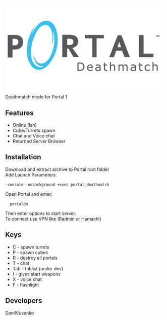 <img src="logo.png" width="500px" aligin=center><br>
Deathmatch mode for Portal 1

## Features
- Online (lan)
- Cube/Turrets spawn
- Chat and Voice chat
- Returned Server Browser

## Installation
Download and extract archive to Portal root folder<br>
Add Launch Parameters:
```Command
-console -nobackground +exec portal_deathmatch 
```
Open Portal and enter:
```Command
  portaldm
```
Then enter options to start server.<br>
To connect use VPN like (Radmin or Hamachi)

## Keys 
- C   - spawn turrets
- P   - spawn cubes
- R   - destroy all portals
- T   - chat
- Tab - tablist (under dev)
- I   - gives start weapons
- X   - voice chat
- F   - flashlight

## Developers
DanilVusenko
